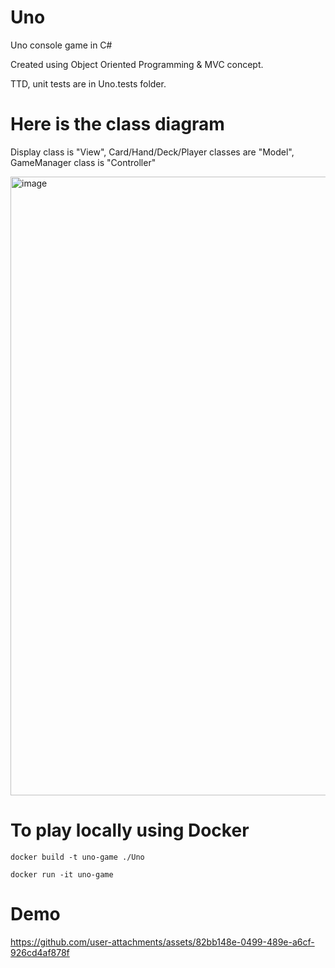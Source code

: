 # Uno
Uno console game in C#

Created using Object Oriented Programming & MVC concept.

TTD, unit tests are in Uno.tests folder.


# Here is the class diagram

Display class is "View", Card/Hand/Deck/Player classes are "Model", GameManager class is "Controller"

<img width="990" alt="image" src="https://github.com/user-attachments/assets/b0bef7bb-eedc-4530-8f77-4a7599df82d5" />


# To play locally using Docker

```
docker build -t uno-game ./Uno
```

```
docker run -it uno-game
```

# Demo

https://github.com/user-attachments/assets/82bb148e-0499-489e-a6cf-926cd4af878f

